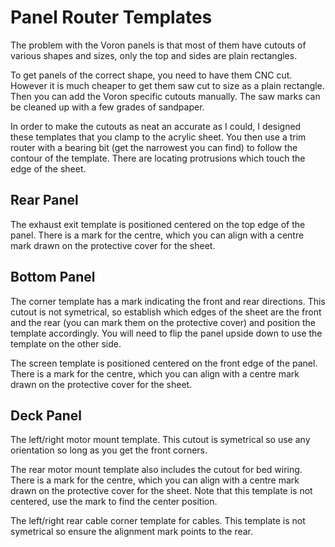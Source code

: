 
# Panel Router Templates

The problem with the Voron panels is that most of them have cutouts of
various shapes and sizes, only the top and sides are plain rectangles.

To get panels of the correct shape, you need to have them CNC cut.
However it is much cheaper to get them saw cut to size as a plain
rectangle. Then you can add the Voron specific cutouts manually.
The saw marks can be cleaned up with a few grades of sandpaper.

In order to make the cutouts as neat an accurate as I could, I designed
these templates that you clamp to the acrylic sheet. You then use a
trim router with a bearing bit (get the narrowest you can find) to
follow the contour of the template. There are locating protrusions which
touch the edge of the sheet.

## Rear Panel
The exhaust exit template is positioned centered on the top edge of the
panel. There is a mark for the centre, which you can align with a 
centre mark drawn on the protective cover for the sheet.

## Bottom Panel
The corner template has a mark indicating the front and rear
directions. This cutout is not symetrical, so establish which edges
of the sheet are the front and the rear (you can mark them on the
protective cover) and position the template accordingly. You will need
to flip the panel upside down to use the template on the other side.

The screen template is positioned centered on the front edge of the
panel. There is a mark for the centre, which you can align with a
centre mark drawn on the protective cover for the sheet.

## Deck Panel
The left/right motor mount template. This cutout is symetrical so use
any orientation so long as you get the front corners.

The rear motor mount template also includes the cutout for bed wiring.
There is a mark for the centre, which you can align with a centre mark
drawn on the protective cover for the sheet. Note that this template is
not centered, use the mark to find the center position.

The left/right rear cable corner template for cables. This template is
not symetrical so ensure the alignment mark points to the rear.
